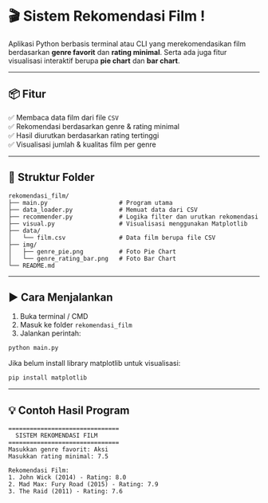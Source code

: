 # 🎬 Sistem Rekomendasi Film !

Aplikasi Python berbasis terminal atau CLI yang merekomendasikan film berdasarkan **genre favorit** dan **rating minimal**. Serta ada juga fitur visualisasi interaktif berupa **pie chart** dan **bar chart**.

---

## 📦 Fitur

✅ Membaca data film dari file `CSV`  
✅ Rekomendasi berdasarkan genre & rating minimal  
✅ Hasil diurutkan berdasarkan rating tertinggi  
✅ Visualisasi jumlah & kualitas film per genre  

---

## 📁 Struktur Folder

```
rekomendasi_film/
├── main.py                    # Program utama
├── data_loader.py             # Memuat data dari CSV
├── recommender.py             # Logika filter dan urutkan rekomendasi
├── visual.py                  # Visualisasi menggunakan Matplotlib
├── data/
│   └── film.csv               # Data film berupa file CSV
├── img/
│   ├── genre_pie.png          # Foto Pie Chart
│   └── genre_rating_bar.png   # Foto Bar Chart
└── README.md
```

---

## ▶️ Cara Menjalankan

1. Buka terminal / CMD
2. Masuk ke folder `rekomendasi_film`
3. Jalankan perintah:

```bash
python main.py
```

Jika belum install library matplotlib untuk visualisasi:

```bash
pip install matplotlib
```

---

## 💡 Contoh Hasil Program

```
===============================
  SISTEM REKOMENDASI FILM
===============================
Masukkan genre favorit: Aksi
Masukkan rating minimal: 7.5

Rekomendasi Film:
1. John Wick (2014) - Rating: 8.0
2. Mad Max: Fury Road (2015) - Rating: 7.9
3. The Raid (2011) - Rating: 7.6

```
